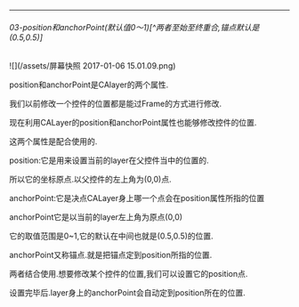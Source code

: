 ***
######  03-position和anchorPoint(默认值0～1)[^两者至始至终重合,锚点默认是(0.5,0.5)]

![](/assets/屏幕快照 2017-01-06 15.01.09.png)

position和anchorPoint是CAlayer的两个属性.

我们以前修改一个控件的位置都是能过Frame的方式进行修改.

现在利用CALayer的position和anchorPoint属性也能够修改控件的位置.

这两个属性是配合使用的.

position:它是用来设置当前的layer在父控件当中的位置的.

所以它的坐标原点.以父控件的左上角为(0,0)点.

anchorPoint:它是决点CALayer身上哪一个点会在position属性所指的位置

anchorPoint它是以当前的layer左上角为原点(0,0)

它的取值范围是0~1,它的默认在中间也就是(0.5,0.5)的位置.

anchorPoint又称锚点.就是把锚点定到position所指的位置.

两者结合使用.想要修改某个控件的位置,我们可以设置它的position点.

设置完毕后.layer身上的anchorPoint会自动定到position所在的位置.

